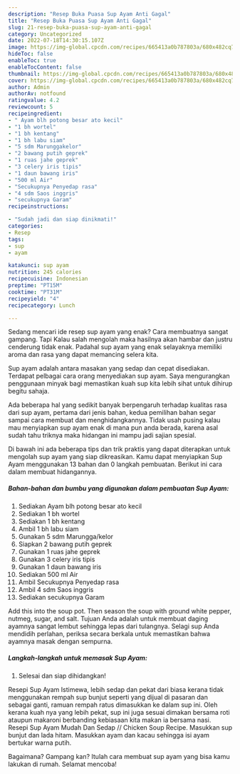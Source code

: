 ```yaml
---
description: "Resep Buka Puasa Sup Ayam Anti Gagal"
title: "Resep Buka Puasa Sup Ayam Anti Gagal"
slug: 21-resep-buka-puasa-sup-ayam-anti-gagal
category: Uncategorized
date: 2022-07-18T14:30:15.107Z
image: https://img-global.cpcdn.com/recipes/665413a0b787803a/680x482cq70/sup-ayam-foto-resep-utama.jpg
hideToc: false
enableToc: true
enableTocContent: false
thumbnail: https://img-global.cpcdn.com/recipes/665413a0b787803a/680x482cq70/sup-ayam-foto-resep-utama.jpg
cover: https://img-global.cpcdn.com/recipes/665413a0b787803a/680x482cq70/sup-ayam-foto-resep-utama.jpg
author: Admin
authorAv: notfound
ratingvalue: 4.2
reviewcount: 5
recipeingredient:
- " Ayam blh potong besar ato kecil"
- "1 bh wortel"
- "1 bh kentang"
- "1 bh labu siam"
- "5 sdm Marunggakelor"
- "2 bawang putih geprek"
- "1 ruas jahe geprek"
- "3 celery iris tipis"
- "1 daun bawang iris"
- "500 ml Air"
- "Secukupnya Penyedap rasa"
- "4 sdm Saos inggris"
- "secukupnya Garam"
recipeinstructions:

- "Sudah jadi dan siap dinikmati!"
categories:
- Resep
tags:
- sup
- ayam

katakunci: sup ayam 
nutrition: 245 calories
recipecuisine: Indonesian
preptime: "PT15M"
cooktime: "PT31M"
recipeyield: "4"
recipecategory: Lunch

---
```



Sedang mencari ide resep sup ayam yang enak? Cara membuatnya sangat gampang. Tapi Kalau salah mengolah maka hasilnya akan hambar dan justru cenderung tidak enak. Padahal sup ayam yang enak selayaknya memiliki aroma dan rasa yang dapat memancing selera kita.


Sup ayam adalah antara masakan yang sedap dan cepat disediakan. Terdapat pelbagai cara orang menyediakan sup ayam. Saya mengurangkan penggunaan minyak bagi memastikan kuah sup kita lebih sihat untuk dihirup begitu sahaja.

Ada beberapa hal yang sedikit banyak berpengaruh terhadap kualitas rasa dari sup ayam, pertama dari jenis bahan, kedua pemilihan bahan segar sampai cara membuat dan menghidangkannya. Tidak usah pusing kalau mau menyiapkan sup ayam enak di mana pun anda berada, karena asal sudah tahu triknya maka hidangan ini mampu jadi sajian spesial.


Di bawah ini ada beberapa tips dan trik praktis yang dapat diterapkan untuk mengolah sup ayam yang siap dikreasikan. Kamu dapat menyiapkan Sup Ayam menggunakan 13 bahan dan 0 langkah pembuatan. Berikut ini cara dalam membuat hidangannya.

<!--inarticleads1-->

##### Bahan-bahan dan bumbu yang digunakan dalam pembuatan Sup Ayam:

1. Sediakan  Ayam blh potong besar ato kecil
1. Sediakan 1 bh wortel
1. Sediakan 1 bh kentang
1. Ambil 1 bh labu siam
1. Gunakan 5 sdm Marungga/kelor
1. Siapkan 2 bawang putih geprek
1. Gunakan 1 ruas jahe geprek
1. Gunakan 3 celery iris tipis
1. Gunakan 1 daun bawang iris
1. Sediakan 500 ml Air
1. Ambil Secukupnya Penyedap rasa
1. Ambil 4 sdm Saos inggris
1. Sediakan secukupnya Garam


Add this into the soup pot. Then season the soup with ground white pepper, nutmeg, sugar, and salt. Tujuan Anda adalah untuk membuat daging ayamnya sangat lembut sehingga lepas dari tulangnya. Selagi sup Anda mendidih perlahan, periksa secara berkala untuk memastikan bahwa ayamnya masak dengan sempurna. 

<!--inarticleads2-->

##### Langkah-langkah untuk memasak Sup Ayam:


1. Selesai dan siap dihidangkan!

Resepi Sup Ayam Istimewa, lebih sedap dan pekat dari biasa kerana tidak menggunakan rempah sup bunjut seperti yang dijual di pasaran dan sebagai ganti, ramuan rempah ratus dimasukkan ke dalam sup ini. Oleh kerana kuah nya yang lebih pekat, sup ini juga sesuai dimakan bersama roti ataupun makaroni berbanding kebiasaan kita makan ia bersama nasi. Resepi Sup Ayam Mudah Dan Sedap // Chicken Soup Recipe. Masukkan sup bunjut dan lada hitam. Masukkan ayam dan kacau sehingga isi ayam bertukar warna putih. 

Bagaimana? Gampang kan? Itulah cara membuat sup ayam yang bisa kamu lakukan di rumah. Selamat mencoba!
